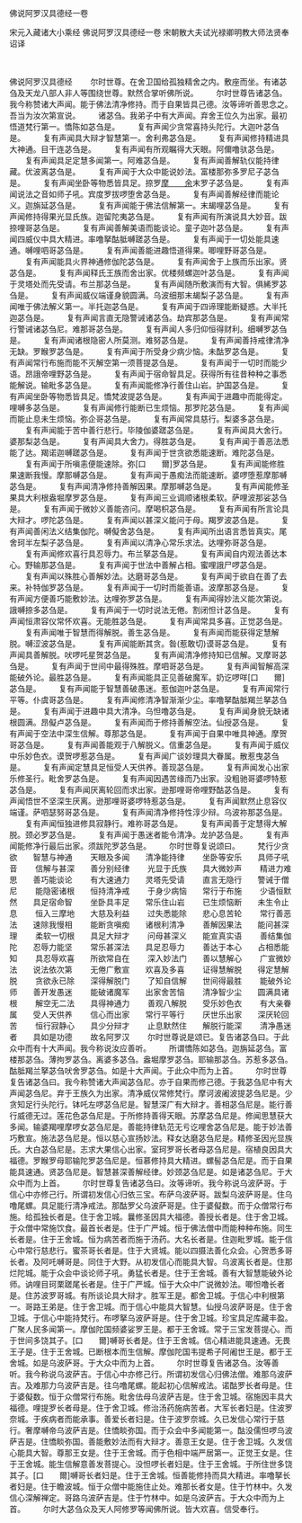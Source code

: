 佛说阿罗汉具德经一卷


宋元入藏诸大小乘经
佛说阿罗汉具德经一卷
宋朝散大夫试光禄卿明教大师法贤奉诏译


　　

佛说阿罗汉具德经
　　尔时世尊。在舍卫国给孤独精舍之内。敷座而坐。有诸苾刍及天龙八部人非人等围绕世尊。默然合掌听佛所说。
　　尔时世尊告诸苾刍。我今称赞诸大声闻。能于佛法清净修持。而于自果皆具己德。汝等谛听善思念之。吾当为汝次第宣说。
　　诸苾刍。我弟子中有大声闻。弃舍王位久为出家。最初悟道梵行第一。憍陈如苾刍是。
　　复有声闻少贪常喜持头陀行。大迦叶苾刍是。
　　复有声闻具大辩才智慧第一。舍利弗苾刍是。
　　复有声闻修持精进具大神通。目干连苾刍是。
　　复有声闻有所观瞩得大天眼。阿儞噜驮苾刍是。
　　复有声闻具足定慧多闻第一。阿难苾刍是。
　　复有声闻善解轨仪能持律藏。优波离苾刍是。
　　复有声闻于大众中能说妙法。富楼那弥多罗尼子苾刍是。
　　复有声闻坐卧等物悉皆具足。捺罗[摩　　余](切身)末罗子苾刍是。
　　复有声闻说法之音如师子吼。宾度罗拔啰堕舍苾刍是。
　　复有声闻善解经律而能论义。迦旃延苾刍是。
　　复有声闻能于佛法信解第一。末朅哩苾刍是。
　　复有声闻修持得果光显氏族。迦留陀夷苾刍是。
　　复有声闻有所演说具大妙音。跋捺哩哥苾刍是。
　　复有声闻善解美语而能谈论。童子迦叶苾刍是。
　　复有声闻四威仪中具大精进。率噜拏酤胝嚩蹉苾刍是。
　　复有声闻于一切处能具速通。嚩哩呬哥苾刍是。
　　复有声闻善能进趣悟道得果。唧哩野哥苾刍是。
　　复有声闻能具火界神通修伽陀苾刍是。
　　复有声闻舍于上族而乐出家。贤苾刍是。
　　复有声闻释氏王族而舍出家。优楼频螺迦叶苾刍是。
　　复有声闻于灵塔处而先受请。布兰那苾刍是。
　　复有声闻随所敷演而有大智。俱絺罗苾刍是。
　　复有声闻威仪端谨身貌圆满。乌波细那末朅梨子苾刍是。
　　复有声闻唯于佛法解义第一。半托迦苾刍是。
　　复有声闻于四谛理能断疑惑。大半托迦苾刍是。
　　复有声闻言直无隐警诫诸苾刍。劫宾那苾刍是。
　　复有声闻常行警诫诸苾刍尼。难那哥苾刍是。
　　复有声闻人多归仰恒得财利。细嚩罗苾刍是。
　　复有声闻诸根隐密人所莫测。难努苾刍是。
　　复有声闻善持戒律清净无缺。罗睺罗苾刍是。
　　复有声闻于所受身少病少恼。未酤罗苾刍是。
　　复有声闻常行布施而能不灭解空第一须菩提苾刍是。
　　复有声闻于一切时而能少语。昂誐帝哩野苾刍是。
　　复有声闻于宿命智具足。获得所有往昔种种之事悉能解说。输毗多苾刍是。
　　复有声闻能修净行善住山岩。护国苾刍是。
　　复有声闻坐卧等物悉皆具足。憍梵波提苾刍是。
　　复有声闻于进趣中而能得定。哩嚩多苾刍是。
　　复有声闻修行能断已生烦恼。那罗陀苾刍是。
　　复有声闻而能止息未生烦恼。弥企哥苾刍是。
　　复有声闻常具慈行。梨婆多苾刍是。
　　复有声闻能于苦中善行悲行。毕陵伽婆蹉苾刍是。
　　复有声闻具大舍行。婆那梨苾刍是。
　　复有声闻具大舍力。得胜苾刍是。
　　复有声闻于善恶法悉能了达。羯诺迦嚩蹉苾刍是。
　　复有声闻于世贪欲悉能速断。难陀苾刍是。
　　复有声闻于所嗔恚便能速除。弥[口　　爾]罗苾刍是。
　　复有声闻能修胜果速断我慢。摩那嚩苾刍是。
　　复有声闻于愚痴法而能速断。婆啰堕惹摩那嚩苾刍是。
　　复有声闻清净修持善解因果。摩那嚩苾刍是。
　　复有声闻能修圣果具大利根盎堀摩罗苾刍是。
　　复有声闻三业调顺诸根柔软。萨哩波那娑苾刍是。
　　复有声闻于微妙义善能咨问。摩喝枳苾刍是。
　　复有声闻有所言论具大辩才。啰陀苾刍是。
　　复有声闻以甚深义能问于母。羯罗波苾刍是。
　　复有声闻善闲法义结集伽陀。嚩儗舍苾刍是。
　　复有声闻所出语言悉皆真实。尾舍珂半左梨子苾刍是。
　　复有声闻以清净心常乐求法。达哩弥哥苾刍是。
　　复有声闻修欢喜行具忍辱力。布兰拏苾刍是。
　　复有声闻自内观法善达本心。野输那苾刍是。
　　复有声闻于世法中善解占相。蜜哩誐尸啰苾刍是。
　　复有声闻以殊胜心善解妙法。达磨哥苾刍是。
　　复有声闻于欲自在善了去来。补特伽罗苾刍是。
　　复有声闻于一切时而能善语。波摩那苾刍是。
　　复有声闻方便善巧能敷妙法。达哩弥罗苾刍是。
　　复有声闻得妙法义能次第说。誐嚩捺多苾刍是。
　　复有声闻于一切时说法无倦。割闭怛计苾刍是。
　　复有声闻恒肃容仪常怀欢喜。无能胜苾刍是。
　　复有声闻常具多喜。正觉苾刍是。
　　复有声闻唯于智慧而得解脱。善生苾刍是。
　　复有声闻而能获得定慧解脱。嚩涩波苾刍是。
　　复有声闻能断其贪。昝(惹敢切)谟哥苾刍是。
　　复有声闻具善解脱。吠啰吒星贺苾刍是。
　　复有声闻清净修持知已信解。叉摩哥苾刍是。
　　复有声闻于世间中最得殊胜。摩呬哥苾刍是。
　　复有声闻智解高深能破外论。最胜苾刍是。
　　复有声闻能具正见善破魔军。奶讫啰咩[口　　爾]苾刍是。
　　复有声闻能于智慧善破愚迷。惹伽迦叶苾刍是。
　　复有声闻常行平等。仆虞哥苾刍是。
　　复有声闻修清净智渐渐少尘。率噜拏酤胝羯兰拏苾刍是。
　　复有声闻于进趣中具大清净。乌怛噜苾刍是。
　　复有声闻身貌无缺诸根圆满。昂儗卢苾刍是。
　　复有声闻而于修持善解空法。仙授苾刍是。
　　复有声闻于空法中深生信解。尊那苾刍是。
　　复有声闻于自果中唯具神通。摩贺哥苾刍是。
　　复有声闻善能观于八解脱义。信重苾刍是。
　　复有声闻于威仪中乐妙色衣。谟贺啰惹苾刍是。
　　复有声闻广谈妙理具大眷属。散惹曳苾刍是。
　　复有声闻定慧具足恒受人天供养。善现苾刍是。
　　复有声闻发心出家乐修圣行。毗舍罗苾刍是。
　　复有声闻因遇苦缘而乃出家。没粗驰哥婆啰特惹苾刍是。
　　复有声闻厌离轮回而求出家。逊那哩哥帝哩野酤苾刍是。
　　复有声闻悟世不坚深生厌离。逊那哩哥婆啰特惹苾刍是。
　　复有声闻默然止息容仪端谨。萨呬瑟努哥苾刍是。
　　复有声闻清净修持性淳少辩。乌波祢那苾刍是。
　　复有声闻恒独进修具寂静行。难祢哥苾刍是。
　　复有声闻善于定慧得大解脱。颈必罗苾刍是。
　　复有声闻于愚迷者能令清净。龙护苾刍是。
　　复有声闻能修净行最后出家。须跋陀罗苾刍是。
　　尔时世尊复说颂曰。
　　梵行少贪欲　　智慧与神通
　　天眼及多闻　　清净能持律
　　坐卧等安乐　　具师子吼音
　　信解与甚深　　善分别经律
　　光显于氏族　　具大微妙声
　　精进力难思　　善巧能谈论
　　有大速通力　　灵塔先受请
　　直言无隐行　　警诫于僧尼
　　能隐密诸根　　恒持清净戒
　　于身少病恼　　常行于布施
　　少语恒默然　　具足宿命智
　　坐卧具丰足　　常乐住山岩
　　已生烦恼断　　未生令止息
　　恒入三摩地　　大慈及利益
　　过失悉能除　　悲心息苦轮
　　常行善恶法　　速除我慢相
　　能断贪嗔痴　　诸根利清净
　　善解因果法　　能问甚深理
　　柔软一切根　　具足大辩才
　　问母甚深义　　能宣真实语
　　善结集伽陀　　忍辱力能坚
　　常乐甚深法　　具足忍辱力
　　善达于本心　　占相悉能知
　　具忍辱欢喜　　所欲常自在
　　深入妙法门　　善以慧解心
　　广宣微妙法　　说法依次第
　　无倦广敷宣　　欢喜及多喜
　　证得慧解脱　　得定慧解脱
　　贪欲永已除　　深得解脱门
　　了知自信解　　世间得最胜
　　能破外论师　　善开发愚迷
　　能破诸魔军　　出家舍苦恼
　　清净智少尘　　圆满具诸根
　　解空无二法　　具得神通力
　　善观八解脱　　受乐妙色衣
　　有大亲眷属　　受人天供养
　　信心而出家　　常行平等行
　　厌世乐出家　　深厌轮回苦
　　恒行寂静心　　具少分辩才
　　止息默然住　　解脱行能深
　　清净愚迷者　　具如是功德
　　故名阿罗汉
　　尔时世尊说是颂已。复告诸苾刍曰。于此众中而有十大声闻。我今称说汝应善听。
　　所谓憍陈如苾刍。迦旃延苾刍。富楼那苾刍。薄拘罗苾刍。离婆多苾刍。盎堀摩罗苾刍。耶输那苾刍。苏惹多苾刍。酤胝羯兰拏苾刍吠舍罗苾刍。如是十大声闻。于此众中而为上首。
　　尔时世尊复告诸苾刍曰。我今称赞诸大声闻苾刍尼。亦于自果而修己德。于我苾刍尼中有大声闻苾刍尼。弃于王族久为出家。清净威仪常修梵行。摩诃波阇波提苾刍尼是。少贪知足行头陀行。钵吒左啰苾刍尼是。智慧深广有大辩才。善相苾刍尼是。能行善行威德无过。莲花色苾刍尼是。于所修持善得天眼。苏摩苾刍尼是。修闻思慧获大多闻。输婆羯哩摩啰女苾刍尼是。善能持律轨范无亏讫哩舍苾刍尼是。能于妙法善巧敷宣。施法苾刍尼是。恒以慈心宣扬妙法。释女达磨苾刍尼是。精修圣因光显族氏。大白苾刍尼是。志求大果信心出家。室珂罗哥长者母苾刍尼是。宿植良因具大福德。罗睺罗母耶输陀罗苾刍尼是。恒慕修持具大精进。螺髻苾刍尼是。而于自果能具速通。贤苾刍尼是。智慧甚深善解经律。妙颈苾刍尼是。如是诸苾刍尼。于大众中而为上首。
　　尔时世尊复告诸苾刍曰。汝等谛听。我今称说乌波萨哥。于信心中亦修己行。所谓初发信心归依三宝。布萨乌波萨哥。跋梨乌波萨哥是。住乌噜尾螺。具足能行清净戒法。那酤罗父乌波萨哥是。住于婆儗数。而于众僧常行布施。给孤独长者是。住于舍卫城。曩修圣因具大福德。善授长者是。住于舍卫城。于众僧中常施饮食。最首长者是。住于广严城。恒于佛法僧中而能种种布施。同生长者是。住于王舍城。恒为病苦者而施于汤药。大名长者是。住迦毗罗城。能于信心中常行慈悲行。蜜茶哥长者是。住于大贤城。能以四摄法善化众会。心贺悉多哥长者。及阿吒嚩哥是。同住于大野。从初发信心而能具大智。乌波离长者是。住那烂陀城。能于众会中谈论师子吼。勇猛长者是。住于王舍城。善有大智慧能破外论师。讷哩目珂栗蹉尾长者是。住于广严城。恒于大众中广说微妙法。唧怛噜长者是。住苏波罗哥城。有所谈论具大辩才。胜军王是。都舍卫城。于信心中利根第一。哥路王弟是。住于舍卫城。而于信心中能具大智慧。仙授乌波萨哥是。住于舍卫城。于信心中能持梵行。布啰拏乌波萨哥是。住于舍卫城。珍宝具足库藏丰盈。广聚人民多闻第一。摩伽陀国频婆娑罗王是。都于王舍城。常于三宝发菩提心。而于世间多饶其子。[口　　爾]嚩哥长者是。住于王舍城。信心精进能具速通。无畏王子是。住于王舍城。已断根本而生信解。摩伽陀国韦提希子阿阇世王是。都于王舍城。如是乌波萨哥。于大众中而为上首。
　　尔时世尊复告诸苾刍。汝等善听。我今称说乌波萨吉。于信心中亦修己行。所谓初发信心归佛法僧。难那乌波萨吉。及难那力乌波萨吉是。往乌噜尾螺。能起初心信解戒法。诺酤罗长者母是。住于婆儗数。恒于众僧常行布施。毗舍佉母乌波萨吉是。住于舍卫城。宿施因丰具大福德。哩提罗长者母是。住于舍卫城。修治汤药施病苦者。大军长者妇是。住波罗奈城。于疾病者而能承事。善爱长者妇是。住于波罗奈城。久已发信心常行于慈行。奢摩嚩帝乌波萨吉是。住憍睒弥国。而于众会中多闻能第一。酤没儒怛啰乌波萨吉是。住憍睒弥国。善能敷妙法而有大辩才。善意王女是。住于舍卫城。久发信心能具大智。尊那王女是。住于王舍城。而于色相中端严居第一。正觉王女是。住于王舍城。能生信解意善发菩提心。没怛啰长者妇是。住于王舍城。于所住世多饶其子。[口　　爾]嚩哥长者妇是。住于王舍城。恒善能修持而具大精进。率噜拏长者妇是。住于瞻波城。恒于众僧中能施住止处。难那长者女是。住于竹林中。久发信心深解禅定。哥路乌波萨吉是。住于竹林中。如是乌波萨吉。于大众中而为上首。
　　尔时大苾刍众及天人阿修罗等闻佛所说。皆大欢喜。信受奉行。


